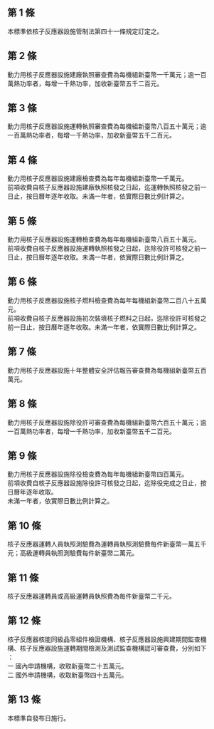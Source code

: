 第 1 條
-------
本標準依核子反應器設施管制法第四十一條規定訂定之。

第 2 條
-------
動力用核子反應器設施建廠執照審查費為每機組新臺幣一千萬元；逾一百  
萬熱功率者，每增一千熱功率，加收新臺幣五千二百元。

第 3 條
-------
動力用核子反應器設施運轉執照審查費為每機組新臺幣八百五十萬元；逾  
一百萬熱功率者，每增一千熱功率，加收新臺幣五千二百元。

第 4 條
-------
動力用核子反應器設施建廠檢查費為每年每機組新臺幣一千萬元。  
前項收費自核子反應器設施建廠執照核發之日起，迄運轉執照核發之前一  
日止，按日曆年逐年收取。未滿一年者，依實際日數比例計算之。

第 5 條
-------
動力用核子反應器設施運轉檢查費為每年每機組新臺幣八百五十萬元。  
前項收費自核子反應器設施運轉執照核發之日起，迄除役許可核發之前一  
日止，按日曆年逐年收取。未滿一年者，依實際日數比例計算之。

第 6 條
-------
動力用核子反應器設施核子燃料檢查費為每年每機組新臺幣二百八十五萬  
元。  
前項收費自核子反應器設施初次裝填核子燃料之日起，迄除役許可核發之  
前一日止，按日曆年逐年收取。未滿一年者，依實際日數比例計算之。

第 7 條
-------
動力用核子反應器設施十年整體安全評估報告審查費為每機組新臺幣五百  
萬元。

第 8 條
-------
動力用核子反應器設施除役許可審查費為每機組新臺幣六百五十萬元；逾  
一百萬熱功率者，每增一千熱功率，加收新臺幣五千二百元。

第 9 條
-------
動力用核子反應器設施除役檢查費為每年每機組新臺幣四百萬元。  
前項收費自核子反應器設施除役許可核發之日起，迄除役完成之日止，按  
日曆年逐年收取。  
未滿一年者，依實際日數比例計算之。

第 10 條
--------
核子反應器運轉人員執照測驗費為運轉員執照測驗費每件新臺幣一萬五千  
元；高級運轉員執照測驗費每件新臺幣二萬元。

第 11 條
--------
核子反應器運轉員或高級運轉員執照費為每件新臺幣二千元。

第 12 條
--------
核子反應器核能同級品零組件檢證機構、核子反應器設施興建期間監查機  
構、核子反應器設施運轉期間檢測及測試監查機構認可審查費，分別如下  
：  
一  國內申請機構，收取新臺幣二十五萬元。  
二  國外申請機構，收取新臺幣四十五萬元。

第 13 條
--------
本標準自發布日施行。

